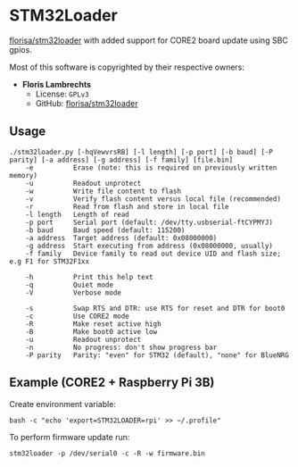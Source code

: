 STM32Loader
=========== 
[florisa/stm32loader](https://github.com/florisla/stm32loader) with added support for CORE2 board update using SBC gpios.

Most of this software is copyrighted by their respective owners:

* **Floris Lambrechts** 
    * License: `GPLv3`
    * GitHub: [florisa/stm32loader](https://github.com/florisla/stm32loader)

Usage
-----

```
./stm32loader.py [-hqVewvrsRB] [-l length] [-p port] [-b baud] [-P parity] [-a address] [-g address] [-f family] [file.bin]
    -e          Erase (note: this is required on previously written memory)
    -u          Readout unprotect
    -w          Write file content to flash
    -v          Verify flash content versus local file (recommended)
    -r          Read from flash and store in local file
    -l length   Length of read
    -p port     Serial port (default: /dev/tty.usbserial-ftCYPMYJ)
    -b baud     Baud speed (default: 115200)
    -a address  Target address (default: 0x08000000)
    -g address  Start executing from address (0x08000000, usually)
    -f family   Device family to read out device UID and flash size; e.g F1 for STM32F1xx

    -h          Print this help text
    -q          Quiet mode
    -V          Verbose mode

    -s          Swap RTS and DTR: use RTS for reset and DTR for boot0
    -c          Use CORE2 mode
    -R          Make reset active high
    -B          Make boot0 active low
    -u          Readout unprotect
    -n          No progress: don't show progress bar
    -P parity   Parity: "even" for STM32 (default), "none" for BlueNRG
```


Example (CORE2 + Raspberry Pi 3B)
-------

Create environment variable:

```
bash -c "echo 'export=STM32LOADER=rpi' >> ~/.profile"
```
To perform firmware update run:

```
stm32loader -p /dev/serial0 -c -R -w firmware.bin
```
